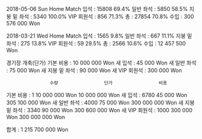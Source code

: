 2018-05-06 Sun Home Match
입석				: 	15808 		69.4%
일반 좌석			: 	5850 		58.5%
지붕 밑 좌석		: 	5340 		100.0%
VIP 회원석		: 	856 		71.3%
총				:	27854		70.8%
수입				:	300 576 000 Won

2018-03-21 Wed Home Match
입석				: 	1565 		9.8%
일반 좌석			: 	667 		11.1%
지붕 밑 좌석		: 	275 		13.8%
VIP 회원석		: 	59 			29.5%
총				:	2566		10.6%
수입				:	12 457 500 Won

경기장 개축(단가)
기본 비용			:	10 000 000 Won
새 입석			:	    45 000 Won
새 일반 좌석		:       75 000 Won
새 지붕 밑 좌석	:       90 000 Won
새 VIP 회원석		:      300 000 Won

  					수량				   단가				  비용
기본 비용			: 	1 		10 000 000 Won     10 000 000 Won
새 입석			: 	6780 	    45 000 Won    305 100 000 Won
새 일반 좌석		: 	4000 	    75 000 Won    300 000 000 Won
새 지붕 밑 좌석	: 	3340 	    90 000 Won    300 600 000 Won
새 VIP 회원석		: 	1000 	   300 000 Won    300 000 000 Won
  	  	  	 
합계				:	1 215 700 000 Won
